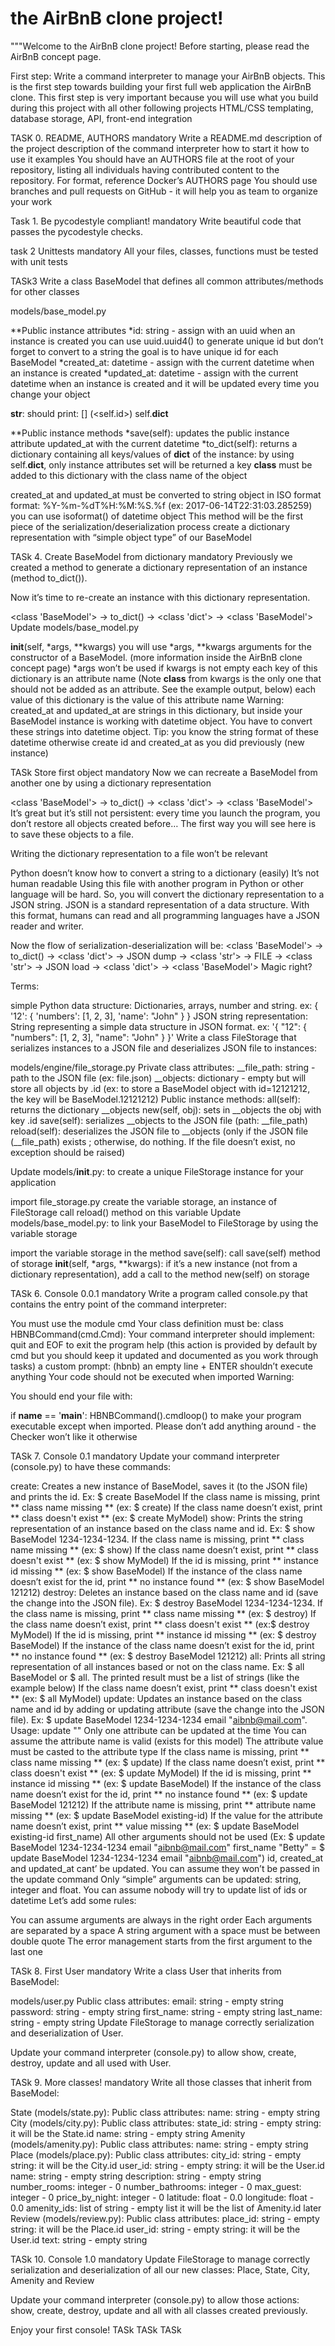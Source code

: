 # the  AirBnB clone project!
"""Welcome to the AirBnB clone project!
Before starting, please read the AirBnB concept page.

First step: Write a command interpreter to manage your AirBnB objects.
This is the first step towards building your first full web application
the AirBnB clone. This first step is very important because you will use
what you build during this project with all other following projects
HTML/CSS templating, database storage, API, front-end integration

TASK 0. README, AUTHORS
mandatory
Write a README.md
description of the project
description of the command interpreter
how to start it
how to use it
examples
You should have an AUTHORS file at the root of your repository, listing
all individuals having contributed content to the repository. For format,
reference Docker’s AUTHORS page
You should use branches and pull requests on GitHub - it will help you
as team to organize your work

Task 1. Be pycodestyle compliant!
mandatory
Write beautiful code that passes the pycodestyle checks.

task 2 Unittests
mandatory
All your files, classes, functions must be tested with unit tests

TASk3
Write a class BaseModel that defines all common attributes/methods for
other classes

models/base_model.py

**Public instance attributes
*id: string - assign with an uuid when an instance is created
you can use uuid.uuid4() to generate unique id but don’t forget to convert
to a string
the goal is to have unique id for each BaseModel
*created_at: datetime - assign with the current datetime when an instance
is created
*updated_at: datetime - assign with the current datetime when an instance
is created
and it will be updated every time you change your object

__str__: should print: [<class name>] (<self.id>) self.__dict__

**Public instance methods
*save(self): updates the public instance attribute updated_at with the
current datetime
*to_dict(self): returns a dictionary containing all keys/values
of __dict__ of the instance: by using self.__dict__, only instance
attributes set will be returned a key __class__ must be added to this
dictionary with the class name of the object

created_at and updated_at must be converted to string object in ISO format
format: %Y-%m-%dT%H:%M:%S.%f (ex: 2017-06-14T22:31:03.285259)
you can use isoformat() of datetime object
This method will be the first piece of the serialization/deserialization
process
create a dictionary representation with “simple object type” of our BaseModel

TASk 4. Create BaseModel from dictionary
mandatory
Previously we created a method to generate a dictionary representation
of an instance
(method to_dict()).

Now it’s time to re-create an instance with this dictionary representation.

<class 'BaseModel'> -> to_dict() -> <class 'dict'> -> <class 'BaseModel'>
Update models/base_model.py

__init__(self, *args, **kwargs)
you will use *args, **kwargs arguments for the constructor of a BaseModel.
(more information inside the AirBnB clone concept page)
*args won’t be used
if kwargs is not empty
each key of this dictionary is an attribute name (Note __class__ from kwargs
is the only one that should not be added as an attribute. See the example
output, below)
each value of this dictionary is the value of this attribute name
Warning: created_at and updated_at are strings in this dictionary, but inside
your BaseModel instance is working with datetime object. You have to convert
these strings into datetime object. Tip: you know the string format of
these datetime
otherwise
create id and created_at as you did previously (new instance)

TASk Store first object
mandatory
Now we can recreate a BaseModel from another one by using a dictionary
representation

<class 'BaseModel'> -> to_dict() -> <class 'dict'> -> <class 'BaseModel'>
It’s great but it’s still not persistent: every time you launch the program,
you don’t restore all objects created before… The first way you will see
here is to save these objects to a file.

Writing the dictionary representation to a file won’t be relevant

Python doesn’t know how to convert a string to a dictionary (easily)
It’s not human readable
Using this file with another program in Python or other language will be hard.
So, you will convert the dictionary representation to a JSON string.
JSON is a standard representation of a data structure. With this format,
humans can read and all programming languages have a JSON reader and writer.

Now the flow of serialization-deserialization will be:
<class 'BaseModel'> -> to_dict() -> <class 'dict'> -> JSON dump ->
<class 'str'> -> FILE -> <class 'str'> -> JSON load -> <class 'dict'> -> 
<class 'BaseModel'>
Magic right?

Terms:

simple Python data structure: Dictionaries, arrays, number and string.
ex: { '12': { 'numbers': [1, 2, 3], 'name': "John" } }
JSON string representation: String representing a simple data structure in
JSON format.
ex: '{ "12": { "numbers": [1, 2, 3], "name": "John" } }'
Write a class FileStorage that serializes instances to a JSON file and
deserializes
JSON file to instances:

models/engine/file_storage.py
Private class attributes:
__file_path: string - path to the JSON file (ex: file.json)
__objects: dictionary - empty but will store all objects by <class name>.id
(ex: to store a BaseModel object with id=12121212, the key will be 
 BaseModel.12121212)
Public instance methods:
all(self): returns the dictionary __objects
new(self, obj): sets in __objects the obj with key <obj class name>.id
save(self): serializes __objects to the JSON file (path: __file_path)
reload(self): deserializes the JSON file to __objects (only if the JSON file
(__file_path) exists ; otherwise, do nothing. If the file doesn’t exist,
no exception should be raised)

Update models/__init__.py: to create a unique FileStorage instance
for your application

import file_storage.py
create the variable storage, an instance of FileStorage
call reload() method on this variable
Update models/base_model.py: to link your BaseModel to FileStorage by using
the variable storage

import the variable storage
in the method save(self):
call save(self) method of storage
__init__(self, *args, **kwargs):
if it’s a new instance (not from a dictionary representation),
add a call to the method new(self) on storage


TASk 6. Console 0.0.1
mandatory
Write a program called console.py that contains the entry point
of the command interpreter:

You must use the module cmd
Your class definition must be: class HBNBCommand(cmd.Cmd):
Your command interpreter should implement:
quit and EOF to exit the program
help (this action is provided by default by cmd but you should keep
it updated and documented as you work through tasks)
a custom prompt: (hbnb)
an empty line + ENTER shouldn’t execute anything
Your code should not be executed when imported
Warning:

You should end your file with:

if __name__ == '__main__':
HBNBCommand().cmdloop()
to make your program executable except when imported.
Please don’t add anything
around - the Checker won’t like it otherwise

TASk 7. Console 0.1
mandatory
Update your command interpreter (console.py) to have these commands:

create: Creates a new instance of BaseModel, saves it (to the JSON file)
and prints the id. Ex: $ create BaseModel
If the class name is missing, print ** class name missing ** (ex: $ create)
If the class name doesn’t exist, print ** class doesn't exist
** (ex: $ create MyModel)
show: Prints the string representation of an instance based
on the class name and id.
Ex: $ show BaseModel 1234-1234-1234.
If the class name is missing, print ** class name missing ** (ex: $ show)
If the class name doesn’t exist, print ** class doesn't exist
** (ex: $ show MyModel)
If the id is missing, print ** instance id missing 
** (ex: $ show BaseModel)
If the instance of the class name doesn’t exist for the id, 
print ** no instance found ** (ex: $ show BaseModel 121212)
destroy: Deletes an instance based on the class name and id
(save the change into the JSON file). Ex: $ destroy
BaseModel 1234-1234-1234.
If the class name is missing, print ** class name missing
** (ex: $ destroy)
If the class name doesn’t exist, print ** class doesn't exist
** (ex:$ destroy MyModel)
If the id is missing, print ** instance id missing
** (ex: $ destroy BaseModel)
If the instance of the class name doesn’t exist for the id,
print ** no instance found ** (ex: $ destroy BaseModel 121212)
all: Prints all string representation of all instances based or
not on the class name. Ex: $ all BaseModel or $ all.
The printed result must be a list of strings (like the example below)
If the class name doesn’t exist, print ** class doesn't exist 
** (ex: $ all MyModel)
update: Updates an instance based on the class name and id by adding
or updating attribute (save the change into the JSON file).
Ex: $ update BaseModel 1234-1234-1234 email "aibnb@mail.com".
Usage: update <class name> <id> <attribute name> "<attribute value>"
Only one attribute can be updated at the time
You can assume the attribute name is valid (exists for this model)
The attribute value must be casted to the attribute type
If the class name is missing, print ** class name missing ** (ex: $ update)
If the class name doesn’t exist, print ** class doesn't exist
** (ex: $ update MyModel)
If the id is missing, print ** instance id missing
** (ex: $ update BaseModel)
If the instance of the class name doesn’t exist for the id,
print ** no instance found ** (ex: $ update BaseModel 121212)
If the attribute name is missing, print ** attribute name missing **
(ex: $ update BaseModel existing-id)
If the value for the attribute name doesn’t exist, print
** value missing **
(ex: $ update BaseModel existing-id first_name)
All other arguments should not be used 
(Ex: $ update BaseModel 1234-1234-1234 email
"aibnb@mail.com" first_name "Betty" = $ update BaseModel 1234-1234-1234 
email "aibnb@mail.com")
id, created_at and updated_at cant’ be updated. You can assume they won’t be 
passed in the update command
Only “simple” arguments can be updated: string, integer and float.
You can assume nobody will try to update list of ids or datetime
Let’s add some rules:

You can assume arguments are always in the right order
Each arguments are separated by a space
A string argument with a space must be between double quote
The error management starts from the first argument to the last one

TASk 8. First User
mandatory
Write a class User that inherits from BaseModel:

models/user.py
Public class attributes:
email: string - empty string
password: string - empty string
first_name: string - empty string
last_name: string - empty string
Update FileStorage to manage correctly 
serialization and deserialization of User.

Update your command interpreter (console.py) to allow show, create,
destroy, update and all used with User.

TASk 9. More classes!
mandatory
Write all those classes that inherit from BaseModel:

State (models/state.py):
Public class attributes:
name: string - empty string
City (models/city.py):
Public class attributes:
state_id: string - empty string: it will be the State.id
name: string - empty string
Amenity (models/amenity.py):
Public class attributes:
name: string - empty string
Place (models/place.py):
Public class attributes:
city_id: string - empty string: it will be the City.id
user_id: string - empty string: it will be the User.id
name: string - empty string
description: string - empty string
number_rooms: integer - 0
number_bathrooms: integer - 0
max_guest: integer - 0
price_by_night: integer - 0
latitude: float - 0.0
longitude: float - 0.0
amenity_ids: list of string - empty list
 it will be the list of Amenity.id later
Review (models/review.py):
Public class attributes:
place_id: string - empty string: it will be the Place.id
user_id: string - empty string: it will be the User.id
text: string - empty string

TASk 10. Console 1.0
mandatory
Update FileStorage to manage correctly serialization and
deserialization of 
all our new classes: Place, State, City, Amenity and Review

Update your command interpreter (console.py) to allow those actions: show,
create, destroy, update and all with all classes created previously.

Enjoy your first console!
TASk
TASk
TASk
